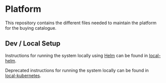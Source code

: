 # Platform

This repository contains the different files needed to maintain the platform for the buying catalogue.

## Dev / Local Setup

Instructions for running the system locally using [Helm](https://helm.sh/) can be found in [local-helm](local-helm/README.md).

Deprecated instructions for running the system locally can be found in [local-kubernetes](local-kubernetes/README.md).
